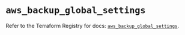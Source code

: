 # `aws_backup_global_settings`

Refer to the Terraform Registry for docs: [`aws_backup_global_settings`](https://registry.terraform.io/providers/hashicorp/aws/5.54.1/docs/resources/backup_global_settings).
